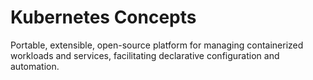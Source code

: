 # Kubernetes Concepts

Portable, extensible, open-source platform for managing containerized workloads and services, facilitating declarative configuration and automation.
